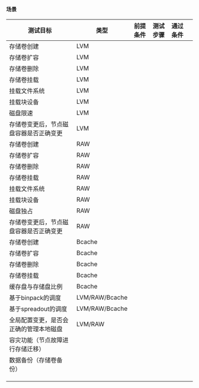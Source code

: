 #### 场景

| 测试目标                               | 类型           | 前提条件 | 测试步骤 | 通过条件 |      |
| -------------------------------------- | -------------- | -------- | -------- | -------- | ---- |
| 存储卷创建                             | LVM            |          |          |          |      |
| 存储卷扩容                             | LVM            |          |          |          |      |
| 存储卷删除                             | LVM            |          |          |          |      |
| 存储卷挂载                             | LVM            |          |          |          |      |
| 挂载文件系统                           | LVM            |          |          |          |      |
| 挂载块设备                             | LVM            |          |          |          |      |
| 磁盘限速                               | LVM            |          |          |          |      |
| 存储卷变更后，节点磁盘容器是否正确变更 | LVM            |          |          |          |      |
| 存储卷创建                             | RAW            |          |          |          |      |
| 存储卷扩容                             | RAW            |          |          |          |      |
| 存储卷删除                             | RAW            |          |          |          |      |
| 存储卷挂载                             | RAW            |          |          |          |      |
| 挂载文件系统                           | RAW            |          |          |          |      |
| 挂载块设备                             | RAW            |          |          |          |      |
| 磁盘独占                               | RAW            |          |          |          |      |
| 存储卷变更后，节点磁盘容器是否正确变更 | RAW            |          |          |          |      |
| 存储卷创建                             | Bcache         |          |          |          |      |
| 存储卷扩容                             | Bcache         |          |          |          |      |
| 存储卷删除                             | Bcache         |          |          |          |      |
| 存储卷挂载                             | Bcache         |          |          |          |      |
| 缓存盘与存储盘比例                     | Bcache         |          |          |          |      |
| 基于binpack的调度                      | LVM/RAW/Bcache |          |          |          |      |
| 基于spreadout的调度                    | LVM/RAW/Bcache |          |          |          |      |
| 全局配置变更，是否会正确的管理本地磁盘 | LVM/RAW        |          |          |          |      |
| 容灾功能（节点故障进行存储迁移）       |                |          |          |          |      |
| 数据备份（存储卷备份）                 |                |          |          |          |      |
|                                        |                |          |          |          |      |
|                                        |                |          |          |          |      |
|                                        |                |          |          |          |      |

